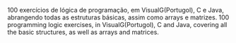 100 exercícios de lógica de programação, em VisualG(Portugol), C e Java, abrangendo todas as estruturas básicas, assim como arrays e matrizes.
100 programming logic exercises, in VisualG(Portugol), C and Java, covering all the basic structures, as well as arrays and matrices.
